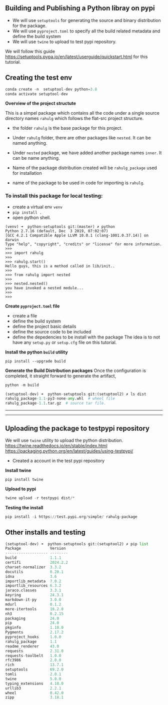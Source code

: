 ## Building and Publishing a Python libray on pypi 
- We will use `setuptools` for generating the source and binary distribution for the package. 
- We will use `pyproject.toml` to specify all the build related metadata and define the build system
- We will use `twine` to upload to test pypi repository.

We will follow this guide https://setuptools.pypa.io/en/latest/userguide/quickstart.html 
for this tutorial.

## Creating the test env
```python
conda create -n  setuptool-dev python=3.8
conda activate setuptool-dev
```

**Overview of the project structute**

This is a simpel package which contains all the code under a single 
source directory names `rahulg` which follows the flat-src project structure. 
- the folder `rahulg` is the base package for this project. 
- Under `rahulg` folder, there are other packages like `nested`. It can be named anything. 
- Under `nested` package, we have added another package names `inner`. It can be name anything.


- Name of the package distribution created will be `rahulg_package` used for installation
- name of the package to be used in code for importing is `rahulg`.

### To install this package for local testing:
* create a virtual env `venv`
* `pip install .`
* open python shell.

```
(venv) ➜  python-setuptools git:(master) ✗ python
Python 2.7.16 (default, Dec  3 2019, 07:02:07) 
[GCC 4.2.1 Compatible Apple LLVM 10.0.1 (clang-1001.0.37.14)] on darwin
Type "help", "copyright", "credits" or "license" for more information.
>>> 
>>> import rahulg
>>> 
>>> rahulg.start()
Hello guys, this is a method called in lib/init..
>>> 
>>> from rahulg import nested
>>> 
>>> nested.nested()
you have invoked a nested module...
>>> 
>>>
```

**Create `pyproject.toml` file**
- create a file 
- define the build system 
- define the project basic details
- define the source code to be included
- define the depedencies to be install with the package
The idea is to not have any `setup.py` or `setup.cfg` file on this tutorial.

**Install the python `build` utility**
```
pip install --upgrade build
```

**Generate the Build Distribution packages**
Once the configuration is completed, it straight forward to generate the artifact,
```python
python -m build
```
```python
(setuptool-dev) ➜  python-setuptools git:(setuptool2) ✗ ls dist 
rahulg_package-1.1-py3-none-any.whl  # wheel file  
rahulg_package-1.1.tar.gz  # source tar file.
```
****
****


## Uploading the package to testpypi repository 

We will use `twine` utility to upload the python distribution. 
https://twine.readthedocs.io/en/stable/index.html
https://packaging.python.org/en/latest/guides/using-testpypi/
- Created a account in the test pypi repository 

**Install twine**
```
pip install twine
```
**Upload to pypi**
```python
twine upload -r testpypi dist/*
```
**Testing the install**

```python
pip install -i https://test.pypi.org/simple/ rahulg-package
```

## Other installs and testing
```python
(setuptool-dev) ➜  python-setuptools git:(setuptool2) ✗ pip list
Package             Version
------------------- --------
build               1.1.1
certifi             2024.2.2
charset-normalizer  3.3.2
docutils            0.20.1
idna                3.6
importlib_metadata  7.0.2
importlib_resources 6.3.2
jaraco.classes      3.3.1
keyring             24.3.1
markdown-it-py      3.0.0
mdurl               0.1.2
more-itertools      10.2.0
nh3                 0.2.15
packaging           24.0
pip                 24.0
pkginfo             1.10.0
Pygments            2.17.2
pyproject_hooks     1.0.0
rahulg_package      1.1
readme_renderer     43.0
requests            2.31.0
requests-toolbelt   1.0.0
rfc3986             2.0.0
rich                13.7.1
setuptools          69.2.0
tomli               2.0.1
twine               5.0.0
typing_extensions   4.10.0
urllib3             2.2.1
wheel               0.42.0
zipp                3.18.1

```
